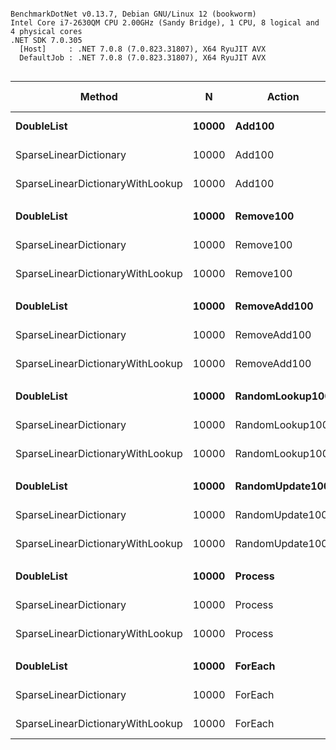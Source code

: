 ```

BenchmarkDotNet v0.13.7, Debian GNU/Linux 12 (bookworm)
Intel Core i7-2630QM CPU 2.00GHz (Sandy Bridge), 1 CPU, 8 logical and 4 physical cores
.NET SDK 7.0.305
  [Host]     : .NET 7.0.8 (7.0.823.31807), X64 RyuJIT AVX
  DefaultJob : .NET 7.0.8 (7.0.823.31807), X64 RyuJIT AVX


```
|                           Method |     N |          Action |       Mean |     Error |    StdDev | Ratio | RatioSD | Allocated | Alloc Ratio |
|--------------------------------- |------ |---------------- |-----------:|----------:|----------:|------:|--------:|----------:|------------:|
|                       **DoubleList** | **10000** |          **Add100** |   **2.877 μs** | **0.0180 μs** | **0.0168 μs** |  **1.00** |    **0.00** |         **-** |          **NA** |
|           SparseLinearDictionary | 10000 |          Add100 |   3.666 μs | 0.0207 μs | 0.0193 μs |  1.27 |    0.01 |         - |          NA |
| SparseLinearDictionaryWithLookup | 10000 |          Add100 |  13.009 μs | 0.0762 μs | 0.0713 μs |  4.52 |    0.04 |         - |          NA |
|                                  |       |                 |            |           |           |       |         |           |             |
|                       **DoubleList** | **10000** |       **Remove100** | **237.002 μs** | **1.4293 μs** | **1.1159 μs** |  **1.00** |    **0.00** |         **-** |          **NA** |
|           SparseLinearDictionary | 10000 |       Remove100 | 240.450 μs | 0.5420 μs | 0.4526 μs |  1.01 |    0.01 |         - |          NA |
| SparseLinearDictionaryWithLookup | 10000 |       Remove100 |  29.529 μs | 0.0966 μs | 0.0903 μs |  0.12 |    0.00 |         - |          NA |
|                                  |       |                 |            |           |           |       |         |           |             |
|                       **DoubleList** | **10000** |    **RemoveAdd100** | **282.278 μs** | **0.9162 μs** | **0.7650 μs** |  **1.00** |    **0.00** |         **-** |          **NA** |
|           SparseLinearDictionary | 10000 |    RemoveAdd100 | 212.446 μs | 3.3259 μs | 3.1110 μs |  0.75 |    0.01 |         - |          NA |
| SparseLinearDictionaryWithLookup | 10000 |    RemoveAdd100 |  25.993 μs | 0.1257 μs | 0.1176 μs |  0.09 |    0.00 |         - |          NA |
|                                  |       |                 |            |           |           |       |         |           |             |
|                       **DoubleList** | **10000** | **RandomLookup100** | **113.938 μs** | **0.5642 μs** | **0.4712 μs** |  **1.00** |    **0.00** |         **-** |          **NA** |
|           SparseLinearDictionary | 10000 | RandomLookup100 | 114.589 μs | 0.3907 μs | 0.3464 μs |  1.01 |    0.00 |         - |          NA |
| SparseLinearDictionaryWithLookup | 10000 | RandomLookup100 |  31.016 μs | 0.0616 μs | 0.0514 μs |  0.27 |    0.00 |         - |          NA |
|                                  |       |                 |            |           |           |       |         |           |             |
|                       **DoubleList** | **10000** | **RandomUpdate100** | **119.658 μs** | **1.9028 μs** | **1.4856 μs** |  **1.00** |    **0.00** |         **-** |          **NA** |
|           SparseLinearDictionary | 10000 | RandomUpdate100 | 122.354 μs | 2.3338 μs | 2.3967 μs |  1.02 |    0.02 |         - |          NA |
| SparseLinearDictionaryWithLookup | 10000 | RandomUpdate100 |  36.027 μs | 0.6835 μs | 0.6393 μs |  0.30 |    0.00 |         - |          NA |
|                                  |       |                 |            |           |           |       |         |           |             |
|                       **DoubleList** | **10000** |         **Process** | **113.235 μs** | **2.0998 μs** | **2.0622 μs** |  **1.00** |    **0.00** |         **-** |          **NA** |
|           SparseLinearDictionary | 10000 |         Process | 101.252 μs | 0.5740 μs | 0.5088 μs |  0.90 |    0.02 |         - |          NA |
| SparseLinearDictionaryWithLookup | 10000 |         Process |  85.529 μs | 0.6334 μs | 0.5615 μs |  0.76 |    0.01 |         - |          NA |
|                                  |       |                 |            |           |           |       |         |           |             |
|                       **DoubleList** | **10000** |         **ForEach** | **305.507 μs** | **0.4585 μs** | **0.3580 μs** |  **1.00** |    **0.00** |         **-** |          **NA** |
|           SparseLinearDictionary | 10000 |         ForEach | 311.499 μs | 6.1796 μs | 6.0691 μs |  1.02 |    0.02 |         - |          NA |
| SparseLinearDictionaryWithLookup | 10000 |         ForEach | 278.791 μs | 0.7130 μs | 0.6321 μs |  0.91 |    0.00 |         - |          NA |
